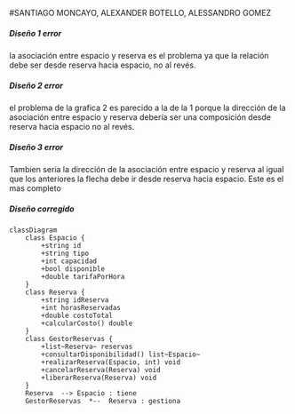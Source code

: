 #SANTIAGO MONCAYO, ALEXANDER BOTELLO, ALESSANDRO GOMEZ

##### Diseño 1 error
la asociación entre espacio y reserva es el problema ya que la relación debe ser desde reserva hacia espacio, no al revés.
##### Diseño 2 error

el problema de la grafica 2 es parecido a la de la 1 porque la dirección de la asociación entre espacio y reserva debería ser una composición desde reserva hacia espacio no al revés.

##### Diseño 3 error
Tambien seria la dirección de la asociación entre espacio y reserva al igual que los anteriores la flecha debe ir desde reserva hacia espacio. Este es el mas completo

##### Diseño corregido
```mermaid
classDiagram
    class Espacio {
        +string id
        +string tipo
        +int capacidad
        +bool disponible
        +double tarifaPorHora
    }
    class Reserva {
        +string idReserva
        +int horasReservadas
        +double costoTotal
        +calcularCosto() double
    }
    class GestorReservas {
        +list~Reserva~ reservas
        +consultarDisponibilidad() list~Espacio~
        +realizarReserva(Espacio, int) void
        +cancelarReserva(Reserva) void
        +liberarReserva(Reserva) void
    }
    Reserva  --> Espacio : tiene
    GestorReservas  *--  Reserva : gestiona
```

